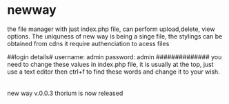 # newway
the file manager with just  index.php file, can perform upload,delete, view options.
The uniquness of new way is being a singe file, the stylings can be obtained from cdns
it require authenciation to acess files

##login details#
username: admin
password: admin
##############
you need to change these values in index.php file, it is usually at the top, just use a text editor then ctrl+f to find these words and change it to your wish.

######
new way v.0.0.3 thorium is now released

